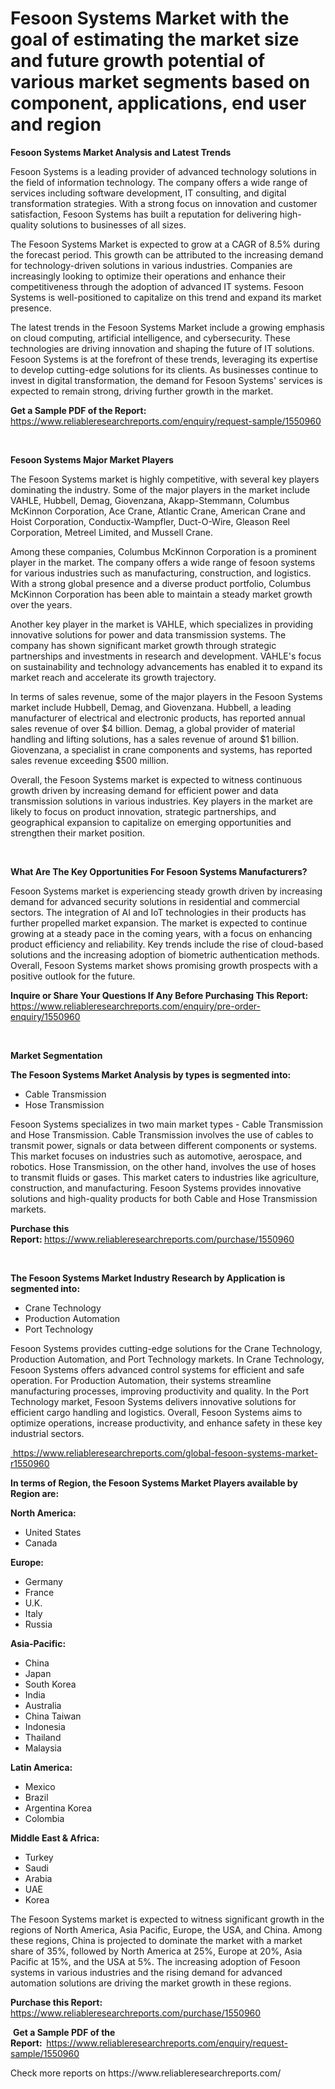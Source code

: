 <p><h1>Fesoon Systems Market with the goal of estimating the market size and future growth potential of various market segments based on component, applications, end user and region</h1></p><p><strong>Fesoon Systems Market Analysis and Latest Trends</strong></p>
<p><p>Fesoon Systems is a leading provider of advanced technology solutions in the field of information technology. The company offers a wide range of services including software development, IT consulting, and digital transformation strategies. With a strong focus on innovation and customer satisfaction, Fesoon Systems has built a reputation for delivering high-quality solutions to businesses of all sizes.</p><p>The Fesoon Systems Market is expected to grow at a CAGR of 8.5% during the forecast period. This growth can be attributed to the increasing demand for technology-driven solutions in various industries. Companies are increasingly looking to optimize their operations and enhance their competitiveness through the adoption of advanced IT systems. Fesoon Systems is well-positioned to capitalize on this trend and expand its market presence.</p><p>The latest trends in the Fesoon Systems Market include a growing emphasis on cloud computing, artificial intelligence, and cybersecurity. These technologies are driving innovation and shaping the future of IT solutions. Fesoon Systems is at the forefront of these trends, leveraging its expertise to develop cutting-edge solutions for its clients. As businesses continue to invest in digital transformation, the demand for Fesoon Systems' services is expected to remain strong, driving further growth in the market.</p></p>
<p><strong>Get a Sample PDF of the Report:&nbsp;</strong> <a href="https://www.reliableresearchreports.com/enquiry/request-sample/1550960">https://www.reliableresearchreports.com/enquiry/request-sample/1550960</a></p>
<p>&nbsp;</p>
<p><strong>Fesoon Systems Major Market Players</strong></p>
<p><p>The Fesoon Systems market is highly competitive, with several key players dominating the industry. Some of the major players in the market include VAHLE, Hubbell, Demag, Giovenzana, Akapp-Stemmann, Columbus McKinnon Corporation, Ace Crane, Atlantic Crane, American Crane and Hoist Corporation, Conductix-Wampfler, Duct-O-Wire, Gleason Reel Corporation, Metreel Limited, and Mussell Crane. </p><p>Among these companies, Columbus McKinnon Corporation is a prominent player in the market. The company offers a wide range of fesoon systems for various industries such as manufacturing, construction, and logistics. With a strong global presence and a diverse product portfolio, Columbus McKinnon Corporation has been able to maintain a steady market growth over the years. </p><p>Another key player in the market is VAHLE, which specializes in providing innovative solutions for power and data transmission systems. The company has shown significant market growth through strategic partnerships and investments in research and development. VAHLE's focus on sustainability and technology advancements has enabled it to expand its market reach and accelerate its growth trajectory.</p><p>In terms of sales revenue, some of the major players in the Fesoon Systems market include Hubbell, Demag, and Giovenzana. Hubbell, a leading manufacturer of electrical and electronic products, has reported annual sales revenue of over $4 billion. Demag, a global provider of material handling and lifting solutions, has a sales revenue of around $1 billion. Giovenzana, a specialist in crane components and systems, has reported sales revenue exceeding $500 million.</p><p>Overall, the Fesoon Systems market is expected to witness continuous growth driven by increasing demand for efficient power and data transmission solutions in various industries. Key players in the market are likely to focus on product innovation, strategic partnerships, and geographical expansion to capitalize on emerging opportunities and strengthen their market position.</p></p>
<p>&nbsp;</p>
<p><strong>What Are The Key Opportunities For Fesoon Systems Manufacturers?</strong></p>
<p><p>Fesoon Systems market is experiencing steady growth driven by increasing demand for advanced security solutions in residential and commercial sectors. The integration of AI and IoT technologies in their products has further propelled market expansion. The market is expected to continue growing at a steady pace in the coming years, with a focus on enhancing product efficiency and reliability. Key trends include the rise of cloud-based solutions and the increasing adoption of biometric authentication methods. Overall, Fesoon Systems market shows promising growth prospects with a positive outlook for the future.</p></p>
<p><strong>Inquire or Share Your Questions If Any Before Purchasing This Report:</strong> <a href="https://www.reliableresearchreports.com/enquiry/pre-order-enquiry/1550960">https://www.reliableresearchreports.com/enquiry/pre-order-enquiry/1550960</a></p>
<p>&nbsp;</p>
<p><strong>Market Segmentation</strong></p>
<p><strong>The Fesoon Systems Market Analysis by types is segmented into:</strong></p>
<p><ul><li>Cable Transmission</li><li>Hose Transmission</li></ul></p>
<p><p>Fesoon Systems specializes in two main market types - Cable Transmission and Hose Transmission. Cable Transmission involves the use of cables to transmit power, signals or data between different components or systems. This market focuses on industries such as automotive, aerospace, and robotics. Hose Transmission, on the other hand, involves the use of hoses to transmit fluids or gases. This market caters to industries like agriculture, construction, and manufacturing. Fesoon Systems provides innovative solutions and high-quality products for both Cable and Hose Transmission markets.</p></p>
<p><strong>Purchase this Report:&nbsp;</strong><a href="https://www.reliableresearchreports.com/purchase/1550960">https://www.reliableresearchreports.com/purchase/1550960</a></p>
<p>&nbsp;</p>
<p><strong>The Fesoon Systems Market Industry Research by Application is segmented into:</strong></p>
<p><ul><li>Crane Technology</li><li>Production Automation</li><li>Port Technology</li></ul></p>
<p><p>Fesoon Systems provides cutting-edge solutions for the Crane Technology, Production Automation, and Port Technology markets. In Crane Technology, Fesoon Systems offers advanced control systems for efficient and safe operation. For Production Automation, their systems streamline manufacturing processes, improving productivity and quality. In the Port Technology market, Fesoon Systems delivers innovative solutions for efficient cargo handling and logistics. Overall, Fesoon Systems aims to optimize operations, increase productivity, and enhance safety in these key industrial sectors.</p></p>
<p><a href="https://www.reliableresearchreports.com/global-fesoon-systems-market-r1550960">&nbsp;https://www.reliableresearchreports.com/global-fesoon-systems-market-r1550960</a></p>
<p><strong>In terms of Region, the Fesoon Systems Market Players available by Region are:</strong></p>
<p>
    <p> <strong> North America: </strong>
        <ul>
            <li>United States</li>
            <li>Canada</li>
        </ul>
        </p> 
    <p> <strong> Europe: </strong>
        <ul>
            <li>Germany</li>
            <li>France</li>
            <li>U.K.</li>
            <li>Italy</li>
            <li>Russia</li>
        </ul>
        </p> 
    <p> <strong> Asia-Pacific: </strong>
        <ul>
            <li>China</li>
            <li>Japan</li>
            <li>South Korea</li>
            <li>India</li>
            <li>Australia</li>
            <li>China Taiwan</li>
            <li>Indonesia</li>
            <li>Thailand</li>
            <li>Malaysia</li>
        </ul>
        </p> 
    <p> <strong> Latin America: </strong>
        <ul>
            <li>Mexico</li>
            <li>Brazil</li>
            <li>Argentina Korea</li>
            <li>Colombia</li>
        </ul>
        </p> 
    <p> <strong> Middle East & Africa: </strong>
        <ul>
            <li>Turkey</li>
            <li>Saudi</li>
            <li>Arabia</li>
            <li>UAE</li>
            <li>Korea</li>
        </ul>
    </p>
    </p>
<p><p>The Fesoon Systems market is expected to witness significant growth in the regions of North America, Asia Pacific, Europe, the USA, and China. Among these regions, China is projected to dominate the market with a market share of 35%, followed by North America at 25%, Europe at 20%, Asia Pacific at 15%, and the USA at 5%. The increasing adoption of Fesoon systems in various industries and the rising demand for advanced automation solutions are driving the market growth in these regions.</p></p>
<p><strong>Purchase this Report: </strong><a href="https://www.reliableresearchreports.com/purchase/1550960">https://www.reliableresearchreports.com/purchase/1550960</a></p>
<p>&nbsp;<strong>Get a Sample PDF of the Report:&nbsp;&nbsp;</strong><a href="https://www.reliableresearchreports.com/enquiry/request-sample/1550960">https://www.reliableresearchreports.com/enquiry/request-sample/1550960</a></p>
<p><strong></strong></p>
<p>Check more reports on https://www.reliableresearchreports.com/</p>